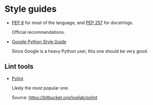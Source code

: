 # Style guides

-   [PEP 8](https://www.python.org/dev/peps/pep-0008) for most of the language,
    and [PEP 257](https://www.python.org/dev/peps/pep-0257) for docstrings.

    Official recommendations.

-   [Google Python Style Guide](https://google-styleguide.googlecode.com/svn/trunk/pyguide.html)

    Since Google is a heavy Python user, this one should be very good.

## Lint tools

-   [Pylint](https://bitbucket.org/logilab/pylint).

    Likely the most popular one.

    Source: <https://bitbucket.org/logilab/pylint>
